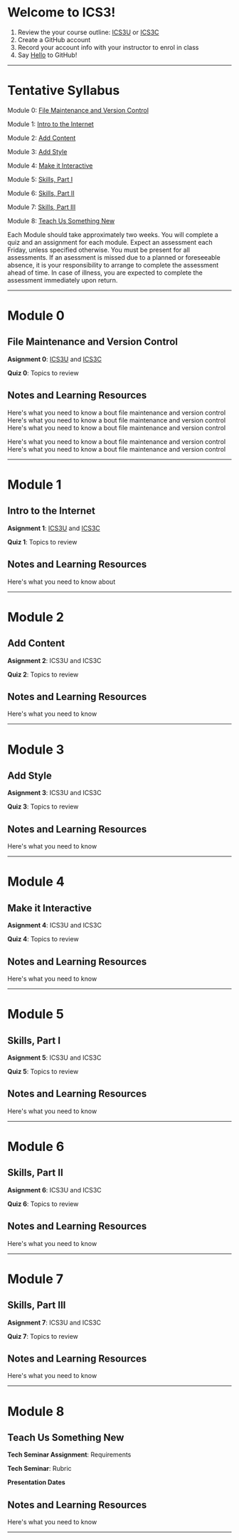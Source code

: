 # Welcome to ICS3!

1. Review the your course outline: [ICS3U](https://github.com/ICS4U-ICS4C/2018-Fall-ICS4/blob/master/ICS3U%20Course%20Outline.docx) or [ICS3C](https://github.com/ICS4U-ICS4C/2018-Fall-ICS4/blob/master/ICS3C%20Course%20Outline.docx)
2. Create a GitHub account
3. Record your account info with your instructor to enrol in class
4. Say [Hello](https://guides.github.com/activities/hello-world/) to GitHub!

---

# Tentative Syllabus

Module 0: [File Maintenance and Version Control](#module-0)

Module 1: [Intro to the Internet](#module-1)

Module 2: [Add Content](#module-2)
   
Module 3: [Add Style](#module-3)

Module 4: [Make it Interactive](#module-4)

Module 5: [Skills, Part I](#module-5)

Module 6: [Skills, Part II](#module-6)

Module 7: [Skills, Part III](#module-7)

Module 8: [Teach Us Something New](#module-8)

Each Module should take approximately two weeks. You will complete a quiz and an assignment for each module. Expect an assessment each Friday, unless specified otherwise. You must be present for all assessments. If an asessment is missed due to a planned or foreseeable absence, it is your responsibility to arrange to complete the assessment ahead of time. In case of illness, you are expected to complete the assessment immediately upon return.

---

# Module 0
## File Maintenance and Version Control

**Asignment 0**: [ICS3U](https://classroom.github.com/a/aBauRsn4) and [ICS3C](https://classroom.github.com/a/aBauRsn4)

**Quiz 0**: Topics to review

## Notes and Learning Resources

Here's what you need to know a
bout file maintenance and version control
Here's what you need to know a
bout file maintenance and version control
Here's what you need to know a
bout file maintenance and version control

Here's what you need to know a
bout file maintenance and version control
Here's what you need to know a
bout file maintenance and version control

---

# Module 1
## Intro to the Internet

**Asignment 1**: [ICS3U](https://classroom.github.com/a/YhECfunA) and [ICS3C](https://classroom.github.com/a/49WX1EYN)

**Quiz 1**: Topics to review

## Notes and Learning Resources
Here's what you need to know about

---

# Module 2
## Add Content

**Asignment 2**: ICS3U and ICS3C

**Quiz 2**: Topics to review

## Notes and Learning Resources

Here's what you need to know 

---

# Module 3
## Add Style

**Asignment 3**: ICS3U and ICS3C

**Quiz 3**: Topics to review

## Notes and Learning Resources

Here's what you need to know 

---

# Module 4
## Make it Interactive

**Asignment 4**: ICS3U and ICS3C

**Quiz 4**: Topics to review

## Notes and Learning Resources

Here's what you need to know 

---

# Module 5
## Skills, Part I

**Asignment 5**: ICS3U and ICS3C

**Quiz 5**: Topics to review

## Notes and Learning Resources

Here's what you need to know 

---

# Module 6
## Skills, Part II

**Asignment 6**: ICS3U and ICS3C

**Quiz 6**: Topics to review

## Notes and Learning Resources

Here's what you need to know 

---

# Module 7
## Skills, Part III

**Asignment 7**: ICS3U and ICS3C

**Quiz 7**: Topics to review

## Notes and Learning Resources

Here's what you need to know 

--- 

# Module 8
## Teach Us Something New

**Tech Seminar Assignment**: Requirements

**Tech Seminar**: Rubric

**Presentation Dates**

## Notes and Learning Resources

Here's what you need to know 

---
